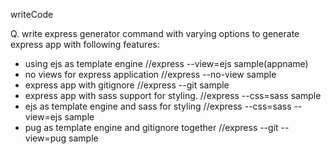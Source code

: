 writeCode

Q. write express generator command with varying options to generate express app with following features:

- using ejs as template engine //express --view=ejs sample(appname)
- no views for express application //express --no-view sample
- express app with gitignore //express --git sample
- express app with sass support for styling. //express --css=sass sample
- ejs as template engine and sass for styling //express --css=sass --view=ejs sample
- pug as template engine and gitignore together //express --git --view=pug sample
